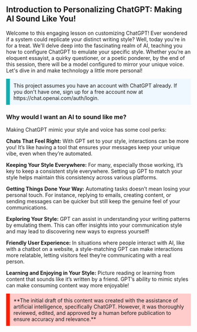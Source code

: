 ## Introduction to Personalizing ChatGPT: Making AI Sound Like You!

Welcome to this engaging lesson on customizing ChatGPT! Ever wondered if a system could replicate your distinct writing style? Well, today you're in for a treat. We'll delve deep into the fascinating realm of AI, teaching you how to configure ChatGPT to emulate your specific style. Whether you’re an eloquent essayist, a quirky questioner, or a poetic ponderer, by the end of this session, there will be a model configured to mirror your unique voice. Let's dive in and make technology a little more personal!

<p style='border-left: solid; border-width:10px; border-color: #0faeb0; background-color: aliceblue; padding: 10px;'>
This project assumes you have an account with ChatGPT already. If you don't have one, sign up for a free account now at <a>https://chat.openai.com/auth/login</a>. 
</p>

### Why would I want an AI to sound like me?

Making ChatGPT mimic your style and voice has some cool perks:

**Chats That Feel Right:** With GPT set to your style, interactions can be more you! It’s like having a tool that ensures your messages keep your unique vibe, even when they’re automated.

**Keeping Your Style Everywhere:** For many, especially those working, it’s key to keep a consistent style everywhere. Setting up GPT to match your style helps maintain this consistency across various platforms.

**Getting Things Done Your Way:** Automating tasks doesn’t mean losing your personal touch. For instance, replying to emails, creating content, or sending messages can be quicker but still keep the genuine feel of your communications.

**Exploring Your Style:** GPT can assist in understanding your writing patterns by emulating them. This can offer insights into your communication style and may lead to discovering new ways to express yourself!

**Friendly User Experience:** In situations where people interact with AI, like with a chatbot on a website, a style-matching GPT can make interactions more relatable, letting visitors feel they’re communicating with a real person.

**Learning and Enjoying in Your Style:** Picture reading or learning from content that sounds like it’s written by a friend. GPT’s ability to mimic styles can make consuming content way more enjoyable!

<p style='border-left: solid; border-width:10px; border-color: #fd1c03; background-color: #ffcccb; padding: 10px;'>
**The initial draft of this content was created with the assistance of artificial intelligence, specifically ChatGPT. However, it was thoroughly reviewed, edited, and approved by a human before publication to ensure accuracy and relevance.**
</p>